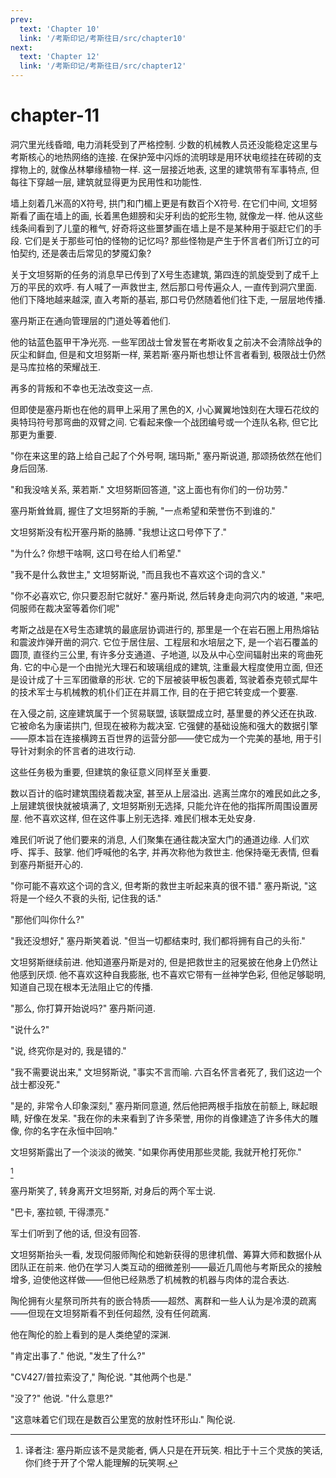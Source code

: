 ```yaml
---
prev:
  text: 'Chapter 10'
  link: '/考斯印记/考斯往日/src/chapter10'
next:
  text: 'Chapter 12'
  link: '/考斯印记/考斯往日/src/chapter12'
---
```


# chapter-11

洞穴里光线昏暗, 电力消耗受到了严格控制. 少数的机械教人员还没能稳定这里与考斯核心的地热网络的连接. 在保护笼中闪烁的流明球是用环状电缆挂在砖砌的支撑物上的, 就像丛林攀缘植物一样. 这一层接近地表, 这里的建筑带有军事特点, 但每往下穿越一层, 建筑就显得更为民用性和功能性.

墙上刻着几米高的X符号, 拱门和门楣上更是有数百个X符号. 在它们中间, 文坦努斯看了画在墙上的画, 长着黑色翅膀和尖牙利齿的蛇形生物, 就像龙一样. 他从这些线条间看到了儿童的稚气, 好奇将这些噩梦画在墙上是不是某种用于驱赶它们的手段. 它们是关于那些可怕的怪物的记忆吗? 那些怪物是产生于怀言者们所订立的可怕契约, 还是袭击后常见的梦魇幻象?

关于文坦努斯的任务的消息早已传到了X号生态建筑, 第四连的凯旋受到了成千上万的平民的欢呼. 有人喊了一声救世主, 然后那口号传遍众人, 一直传到洞穴里面. 他们下降地越来越深, 直入考斯的基岩, 那口号仍然随着他们往下走, 一层层地传播.

塞丹斯正在通向管理层的门道处等着他们.

他的钴蓝色盔甲干净光亮. 一些军团战士曾发誓在考斯收复之前决不会清除战争的灰尘和鲜血, 但是和文坦努斯一样, 莱若斯·塞丹斯也想让怀言者看到, 极限战士仍然是马库拉格的荣耀战王.

再多的背叛和不幸也无法改变这一点.

但即使是塞丹斯也在他的肩甲上采用了黑色的X, 小心翼翼地蚀刻在大理石花纹的奥特玛符号那弯曲的双臂之间. 它看起来像一个战团编号或一个连队名称, 但它比那更为重要.

"你在来这里的路上给自己起了个外号啊, 瑞玛斯," 塞丹斯说道, 那颂扬依然在他们身后回荡.

"和我没啥关系, 莱若斯." 文坦努斯回答道, "这上面也有你们的一份功劳."

塞丹斯耸耸肩, 握住了文坦努斯的手腕, "一点希望和荣誉伤不到谁的."

文坦努斯没有松开塞丹斯的胳膊. "我想让这口号停下了."

"为什么? 你想干啥啊, 这口号在给人们希望."

"我不是什么救世主," 文坦努斯说, "而且我也不喜欢这个词的含义."

"你不必喜欢它, 你只要忍耐它就好." 塞丹斯说, 然后转身走向洞穴内的坡道, "来吧, 伺服师在裁决室等着你们呢"

考斯之战是在X号生态建筑的最底层协调进行的, 那里是一个在岩石圈上用热熔钻和震波炸弹开凿的洞穴. 它位于居住层、工程层和水培层之下, 是一个岩石覆盖的圆顶, 直径约三公里, 有许多分支通道、子地道, 以及从中心空间辐射出来的弯曲死角. 它的中心是一个由抛光大理石和玻璃组成的建筑, 注重最大程度使用立面, 但还是设计成了十三军团徽章的形状. 它的下层被装甲板包裹着, 驾驶着泰克顿式犀牛的技术军士与机械教的机仆们正在并肩工作, 目的在于把它转变成一个要塞.

在入侵之前, 这座建筑属于一个贸易联盟, 该联盟成立时, 基里曼的养父还在执政. 它被命名为康诺拱门, 但现在被称为裁决室. 它强健的基础设施和强大的数据引擎——原本旨在连接横跨五百世界的运营分部——使它成为一个完美的基地, 用于引导针对剩余的怀言者的进攻行动.

这些任务极为重要, 但建筑的象征意义同样至关重要.

数以百计的临时建筑围绕着裁决室, 甚至从上层溢出. 逃离兰席尔的难民如此之多, 上层建筑很快就被填满了, 文坦努斯别无选择, 只能允许在他的指挥所周围设置房屋. 他不喜欢这样, 但在这件事上别无选择. 难民们根本无处安身.

难民们听说了他们要来的消息, 人们聚集在通往裁决室大门的通道边缘. 人们欢呼、挥手、鼓掌. 他们呼喊他的名字, 并再次称他为救世主. 他保持毫无表情, 但看到塞丹斯挺开心的.

"你可能不喜欢这个词的含义, 但考斯的救世主听起来真的很不错." 塞丹斯说, "这将是一个经久不衰的头衔, 记住我的话."

"那他们叫你什么?"

"我还没想好," 塞丹斯笑着说. "但当一切都结束时, 我们都将拥有自己的头衔."

文坦努斯继续前进. 他知道塞丹斯是对的, 但是把救世主的冠冕披在他身上仍然让他感到厌烦. 他不喜欢这种自我膨胀, 也不喜欢它带有一丝神学色彩, 但他足够聪明, 知道自己现在根本无法阻止它的传播.

"那么, 你打算开始说吗?" 塞丹斯问道.

"说什么?"

"说, 终究你是对的, 我是错的."

"我不需要说出来," 文坦努斯说, "事实不言而喻. 六百名怀言者死了, 我们这边一个战士都没死."

"是的, 非常令人印象深刻," 塞丹斯同意道, 然后他把两根手指放在前额上, 眯起眼睛, 好像在发呆. "我在你的未来看到了许多荣誉, 用你的肖像建造了许多伟大的雕像, 你的名字在永恒中回响."

文坦努斯露出了一个淡淡的微笑. "如果你再使用那些灵能, 我就开枪打死你."

[^1]

塞丹斯笑了, 转身离开文坦努斯, 对身后的两个军士说.

"巴卡, 塞拉顿, 干得漂亮."

军士们听到了他的话, 但没有回答.

文坦努斯抬头一看, 发现伺服师陶伦和她新获得的思律机僧、筹算大师和数据仆从团队正在前来. 他仍在学习人类互动的细微差别——最近几周他与考斯民众的接触增多, 迫使他这样做——但他已经熟悉了机械教的机器与肉体的混合表达.

陶伦拥有火星祭司所共有的嵌合特质——超然、离群和一些人认为是冷漠的疏离——但现在文坦努斯看不到任何超然, 没有任何疏离.

他在陶伦的脸上看到的是人类绝望的深渊.

"肯定出事了." 他说, "发生了什么?"

"CV427/普拉索没了," 陶伦说. "其他两个也是."

"没了?" 他说. "什么意思?"

"这意味着它们现在是数百公里宽的放射性环形山." 陶伦说.

[^1]: 译者注: 塞丹斯应该不是灵能者, 俩人只是在开玩笑. 相比于十三个灵族的笑话, 你们终于开了个常人能理解的玩笑啊.
